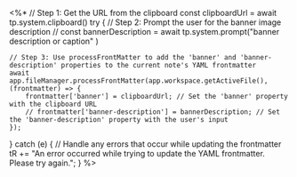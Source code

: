 <%*
// Step 1: Get the URL from the clipboard
const clipboardUrl = await tp.system.clipboard()
try {
    // Step 2: Prompt the user for the banner image description
    // const bannerDescription = await tp.system.prompt("banner description or caption" )

    // Step 3: Use processFrontMatter to add the 'banner' and 'banner-description' properties to the current note's YAML frontmatter
    await app.fileManager.processFrontMatter(app.workspace.getActiveFile(), (frontmatter) => {
        frontmatter['banner'] = clipboardUrl; // Set the 'banner' property with the clipboard URL
        // frontmatter['banner-description'] = bannerDescription; // Set the 'banner-description' property with the user's input
    });
} catch (e) {
    // Handle any errors that occur while updating the frontmatter
    tR += "An error occurred while trying to update the YAML frontmatter. Please try again.";
}
%>